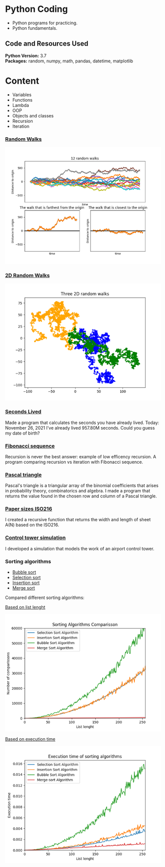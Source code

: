 # Python Coding

* Python programs for practicing.
* Python fundamentals.


## Code and Resources Used 
**Python Version:** 3.7  
**Packages:** random, numpy, math, pandas, datetime, matplotlib


# Content
* Variables
* Functions
* Lambda
* OOP
* Objects and classes
* Recursion
* Iteration

### [Random Walks](random_walk.py)

![randomwalks](./images/random_walk.png)


### [2D Random Walks](random_walk_2D.py)

![2Drandomwalks](./images/random_walk_2D_1.png)


### [Seconds Lived](seconds_lived.py)

Made a program that calculates the seconds you have already lived.
Today: November 26, 2021
I've already lived 957.80M seconds. Could you guess my date of birth?

### [Fibonacci sequence](fibonacci_sequence.py)

Recursion is never the best answer: example of low efficency recursion. A program comparing recursion vs iteration with Fibonacci sequence. 

### [Pascal triangle](pascal_triangle.py)

Pascal's triangle is a triangular array of the binomial coefficients that arises in probability theory, combinatorics and algebra. I made a program that returns the value found in the chosen row and column of a Pascal triangle.
### [Paper sizes ISO216](papersize_ISO216.py) 

I created a recursive function that returns the width and length of sheet A(N) based on the ISO216.

### [Control tower simulation](control_tower_simulation.py) 

I developed a simulation that models the work of an airport control tower.

### Sorting algorithms
* [Bubble sort](bubblesort_algorithm.py)
* [Selection sort](selectionsort_algorithm.py)
* [Insertion sort](insertionsort_algorithm.py)
* [Merge sort](mergesort_algorithm.py)

Compared different sorting algorithms:

[Based on list lenght](comparing_sorting_algorithms.py)

![sortingalgo_listlength](./images/sorting_algorithms.png)

[Based on execution time](time_sorting_algorithms.py)

![sortingalgo_time](./images/sorting_algorithms1.png)
